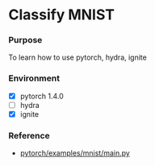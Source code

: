 # Classify MNIST

### Purpose
To learn how to use pytorch, hydra, ignite

### Environment
- [x] pytorch 1.4.0
- [ ] hydra 
- [x] ignite

### Reference
- [pytorch/examples/mnist/main.py ](https://github.com/pytorch/examples/blob/master/mnist/main.py)
